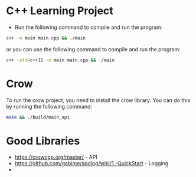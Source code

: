 # C++ Learning Project

- Run the following command to compile and run the program:
```bash
c++ -o main main.cpp && ./main
```

or you can use the following command to compile and run the program:
```bash
c++ -std=c++11 -o main main.cpp && ./main
```

# Crow

To run the crow project, you need to install the crow library. You can do this by running the following command:
```bash
make && ./build/main_api
```


# Good Libraries

- https://crowcpp.org/master/ - API
- https://github.com/gabime/spdlog/wiki/1.-QuickStart - Logging
- 